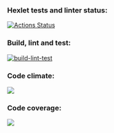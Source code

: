### Hexlet tests and linter status:
[![Actions Status](https://github.com/Xansir/python-project-50/actions/workflows/hexlet-check.yml/badge.svg)](https://github.com/Xansir/python-project-50/actions)


### Build, lint and test:
[![build-lint-test](https://github.com/Xansir/python-project-50/actions/workflows/ci.yml/badge.svg)](https://github.com/Xansir/python-project-50/actions/workflows/ci.yml)

### Code climate: 
<a href="https://codeclimate.com/github/Xansir/python-project-50/maintainability"><img src="https://api.codeclimate.com/v1/badges/6596deb9aa02d1010352cf3f/maintainability" /></a>

### Code coverage:
<a href="https://codeclimate.com/github/Xansir/python-project-50/test_coverage"><img src="https://api.codeclimate.com/v1/badges/6596deb9aa02d1010352cf3f/test_coverage" /></a>
